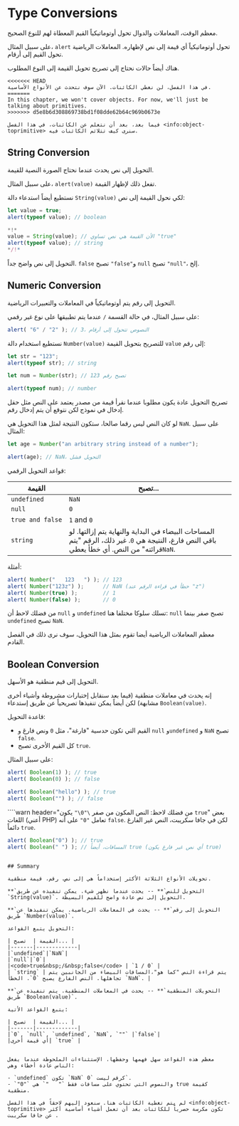 # Type Conversions

معظم الوقت، المعاملات والدوال تحول أوتوماتيكياً القيم المعطاة لهم للنوع الصحيح.

على سبيل المثال، `alert` تحول أوتوماتيكياً أي قيمة إلى نص لإظهاره. المعاملات الرياضية تحول القيم إلى أرقام.

هناك أيضاً حالات نحتاج إلى تصريح تحويل القيمة إلى النوع المطلوب.

```smart header="Not talking about objects yet"
<<<<<<< HEAD
في هذا الفصل، لن نغطي الكائنات. الآن سوف نتحدث عن الأنواع الأساسية.
=======
In this chapter, we won't cover objects. For now, we'll just be talking about primitives.
>>>>>>> d5e8b6d308869738bd1f08dde62b64c969b0673e

فيما بعد، بعد أن نتعلم عن الكائنات، في هذا الفصل <info:object-toprimitive> سنرى كيف تتلائم الكائنات فيه.
```

## String Conversion

التحويل إلى نص يحدث عندما نحتاج الصورة النصية للقيمة.

على سبيل المثال، `alert(value)` تفعل ذلك لإظهار القيمة.

نستطيع أيضاً استدعاء دالة `String(value)` لكي نحول القيمة إلى نص:

```js run
let value = true;
alert(typeof value); // boolean

*!*
value = String(value); // الأن القيمة هي نص تساوي "true"
alert(typeof value); // string
*/!*
```

التحويل إلى نص واضح جداً.  `false` تصبح `"false"`و `null` تصبح `"null"`، إلخ.

## Numeric Conversion

التحويل إلى رقم يتم أوتوماتيكياً في المعاملات والتعبيرات الرياضية.

على سبيل المثال، في حالة القسمة `/` عندما يتم تطبيقها على نوع غير رقمي:

```js run
alert( "6" / "2" ); // 3، النصوص تتحول إلى أرقام
```

نستطيع استخدام دالة `Number(value)` للتصريح بتحويل القيمة `value` إلى رقم:

```js run
let str = "123";
alert(typeof str); // string

let num = Number(str); // تصبح رقم 123

alert(typeof num); // number
```

تصريح التحويل عادة يكون مطلوبا عندما نقرأ قيمة من مصدر يعتمد على النص مثل حقل إدخال في نموذج لكن نتوقع أن يتم إدخال رقم.

لو كان النص ليس رقما صالحا، ستكون النتيجة لمثل هذا التحويل هي `NaN`. على سبيل المثال:

```js run
let age = Number("an arbitrary string instead of a number");

alert(age); // NaN، التحويل فشل
```

قواعد التحويل الرقمي:

| القيمة |  تصبح... |
|-------|-------------|
|`undefined`|`NaN`|
|`null`|`0`|
|<code>true&nbsp;and&nbsp;false</code> | `1` and `0` |
| `string` | المساحات البيضاء في البداية والنهاية يتم إزالتها. لو باقي النص فارغ، النتيجة هي `0`. غير ذلك، الرقم "يتم قرائته" من النص. أي خطأ يعطي`NaN`. |

أمثلة:

```js run
alert( Number("   123   ") ); // 123
alert( Number("123z") );      // NaN (خطأ في قراءة الرقم عند "z")
alert( Number(true) );        // 1
alert( Number(false) );       // 0
```

من فضلك لاحظ أن `null` و `undefined` تسلك سلوكا مختلفا هنا: `null` تصبح صفر بينما `undefined` تصبح `NaN`.

معظم المعاملات الرياضية أيضا تقوم بمثل هذا التحويل، سوف نرى ذلك في الفصل القادم.

## Boolean Conversion

التحويل إلى قيم منطقية هو اﻷسهل.

إنه يحدث في معاملات منطقية (فيما بعد سنقابل إختبارات مشروطة وأشياء أخرى مشابهة) لكن أيضاً يمكن تنفيذها تصريحياً عن طريق إستدعاء  `Boolean(value)`.

قاعدة التحويل:

- القيم التي تكون حدسية "فارغة"، مثل `0` ونص فارغ و `null` و`undefined` و `NaN` تصبح `false`.
- كل القيم الأخرى تصبح `true`.

على سبيل المثال:

```js run
alert( Boolean(1) ); // true
alert( Boolean(0) ); // false

alert( Boolean("hello") ); // true
alert( Boolean("") ); // false
```

````warn header="من فضلك لاحظ: النص المكون من صفر `\"0\"` يكون `true`"
بعض اللغات (أعني PHP) تعامل `"0"` على أنه `false`. لكن في جافا سكريبت، النص غير الفارغ دائماً `true`.

```js run
alert( Boolean("0") ); // true
alert( Boolean(" ") ); // المسافات، أيضاً true (أي نص غير فارغ يكون true)
```
````

## Summary

تحويلات الأنواع الثلاثة الأكثر إستخداماً هي إلى نص، رقم، قيمة منطقية.

**`التحويل للنص`** -- يحدث عندما نظهر شيء. يمكن تنفيذه عن طريق `String(value)`. التحويل إلى نص عادة واضح للقيم البسيطة.

**`التحويل إلى رقم`** -- يحدث في المعاملات الرياضية. يمكن تنفيذها عن طريق `Number(value)`.

التحويل يتبع القواعد:

| القيمة |  تصبح... |
|-------|-------------|
|`undefined`|`NaN`|
|`null`|`0`|
|<code>true&nbsp;/&nbsp;false</code> | `1 / 0` |
| `string` | يتم قراءة النص "كما هو"،المسافات البيضاء من الجانبين يتم تجاهلها. النص الفارغ يصبح `0`. الخطأ `NaN`. |

**`التحويلات المنطقية`** -- يحدث في المعاملات المنطقية. يتم تنفيذه عن طريق `Boolean(value)`.

يتبع القواعد الأتية:

| القيمة |  تصبح... |
|-------|-------------|
|`0`, `null`, `undefined`, `NaN`, `""` |`false`|
|أي قيمة أخرى| `true` |


معظم هذه القواعد سهل فهمها وحفظها. الإستثناءات الملحوظة عندما يفعل الناس عادة أخطاء وهي:

- `undefined` تكون `NaN` كرقم ليست `0`.
- `"0"` والنصوص التي تحتوي على مسافات فقط `"   "` هي true كقيمة منطقية.

لم يتم تغطية الكائنات هنا. سنعود إليهم لاحقاً في هذا الفصل <info:object-toprimitive> تكون مكرسة حصرياً للكائنات بعد أن تعمل أشياء أساسية أكثر عن جافا سكريبت .
